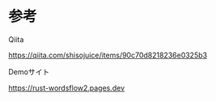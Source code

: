 # 参考

Qiita

https://qiita.com/shisojuice/items/90c70d8218236e0325b3

Demoサイト

https://rust-wordsflow2.pages.dev

